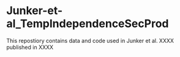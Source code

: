 # Junker-et-al_TempIndependenceSecProd
This repostiory contains data and code used in Junker et al. XXXX published in XXXX
